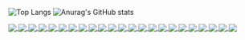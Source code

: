 ![Top Langs](https://github-readme-stats.vercel.app/api/top-langs/?username=anuraghazra&show_icons=true&theme=ambient_gradient)
![Anurag's GitHub stats](https://github-readme-stats.vercel.app/api?username=hjdhnx&count_private=true&show_icons=true&theme=ambient_gradient) 

<a href="https://github.com/hjdhnx/MoonTV">
  <img align="center" src="https://github-readme-stats.vercel.app/api/pin/?username=hjdhnx&repo=MoonTV&theme=shades-of-purple" />
</a>

<a href="https://github.com/hjdhnx/drpy-webpack">
  <img align="center" src="https://github-readme-stats.vercel.app/api/pin/?username=hjdhnx&repo=drpy-webpack&theme=shades-of-purple" />
</a>

<a href="https://github.com/hjdhnx/drpy-node">
  <img align="center" src="https://github-readme-stats.vercel.app/api/pin/?username=hjdhnx&repo=drpy-node&theme=shades-of-purple" />
</a>
<a href="https://github.com/hjdhnx/drpy-robot">
  <img align="center" src="https://github-readme-stats.vercel.app/api/pin/?username=hjdhnx&repo=drpy-robot&theme=shades-of-purple" />
</a>

<a href="https://github.com/hjdhnx/dr_py">
  <img align="center" src="https://github-readme-stats.vercel.app/api/pin/?username=hjdhnx&repo=dr_py&theme=shades-of-purple" />
</a>
<a href="https://github.com/hjdhnx/DrPlayer">
  <img align="center" src="https://github-readme-stats.vercel.app/api/pin/?username=hjdhnx&repo=DrPlayer&theme=shades-of-purple" />
</a>
<a href="https://github.com/hjdhnx/pup-sniffer">
  <img align="center" src="https://github-readme-stats.vercel.app/api/pin/?username=hjdhnx&repo=pup-sniffer&theme=shades-of-purple" />
</a>


<a href="https://github.com/hjdhnx/hipy-sniffer">
  <img align="center" src="https://github-readme-stats.vercel.app/api/pin/?username=hjdhnx&repo=hipy-sniffer&theme=shades-of-purple" />
</a>
<a href="https://github.com/hjdhnx/hipy-ui">
  <img align="center" src="https://github-readme-stats.vercel.app/api/pin/?username=hjdhnx&repo=hipy-ui&theme=shades-of-purple" />
</a>

<a href="https://github.com/hjdhnx/hipy-server">
  <img align="center" src="https://github-readme-stats.vercel.app/api/pin/?username=hjdhnx&repo=hipy-server&theme=shades-of-purple" />
</a>
<a href="https://github.com/hjdhnx/dreamStar">
  <img align="center" src="https://github-readme-stats.vercel.app/api/pin/?username=hjdhnx&repo=dreamStar&theme=shades-of-purple" />
</a>

<a href="https://github.com/hjdhnx/font-decoder">
  <img align="center" src="https://github-readme-stats.vercel.app/api/pin/?username=hjdhnx&repo=font-decoder&theme=shades-of-purple" />
</a>
<a href="https://github.com/hjdhnx/esp32web">
  <img align="center" src="https://github-readme-stats.vercel.app/api/pin/?username=hjdhnx&repo=esp32web&theme=shades-of-purple" />
</a>

<a href="https://github.com/hjdhnx/ZyPlayer">
  <img align="center" src="https://github-readme-stats.vercel.app/api/pin/?username=hjdhnx&repo=ZyPlayer&theme=shades-of-purple" />
</a>
<a href="https://github.com/hjdhnx/hiker">
  <img align="center" src="https://github-readme-stats.vercel.app/api/pin/?username=hjdhnx&repo=hiker&theme=shades-of-purple" />
</a>


<a href="https://github.com/hjdhnx/lunjianmud-6.6.6">
  <img align="center" src="https://github-readme-stats.vercel.app/api/pin/?username=hjdhnx&repo=lunjianmud-6.6.6&theme=shades-of-purple" />
</a>
<a href="https://github.com/hjdhnx/pyquickjs">
  <img align="center" src="https://github-readme-stats.vercel.app/api/pin/?username=hjdhnx&repo=pyquickjs&theme=shades-of-purple" />
</a>


<a href="https://github.com/hjdhnx/chameleon">
  <img align="center" src="https://github-readme-stats.vercel.app/api/pin/?username=hjdhnx&repo=chameleon&theme=shades-of-purple" />
</a>
<a href="https://github.com/hjdhnx/cf-workers-proxy">
  <img align="center" src="https://github-readme-stats.vercel.app/api/pin/?username=hjdhnx&repo=cf-workers-proxy&theme=shades-of-purple" />
</a>

<a href="https://github.com/hjdhnx/TAICHI-flet">
  <img align="center" src="https://github-readme-stats.vercel.app/api/pin/?username=hjdhnx&repo=TAICHI-flet&theme=shades-of-purple" />
</a>
<a href="https://github.com/hjdhnx/CatPawOpen/tree/ds-cat">
  <img align="center" src="https://github-readme-stats.vercel.app/api/pin/?username=hjdhnx&repo=CatPawOpen&theme=shades-of-purple" />
</a>

<a href="https://github.com/hjdhnx/reportbro-designer">
  <img align="center" src="https://github-readme-stats.vercel.app/api/pin/?username=hjdhnx&repo=reportbro-designer&theme=shades-of-purple" />
</a>

<a href="https://github.com/hjdhnx/reportbro-lib">
  <img align="center" src="https://github-readme-stats.vercel.app/api/pin/?username=hjdhnx&repo=reportbro-lib&theme=shades-of-purple" />
</a>




